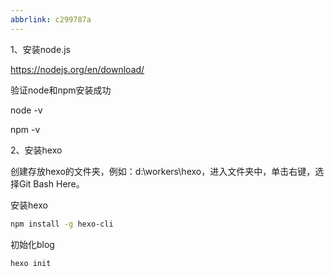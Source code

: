 ```yaml
---
abbrlink: c299787a
---
```

1、安装node.js

https://nodejs.org/en/download/

验证node和npm安装成功

node -v

npm -v

2、安装hexo

创建存放hexo的文件夹，例如：d:\workers\hexo，进入文件夹中，单击右键，选择Git Bash Here。

安装hexo

```bash
npm install -g hexo-cli 
```

初始化blog

```bash
hexo init
```